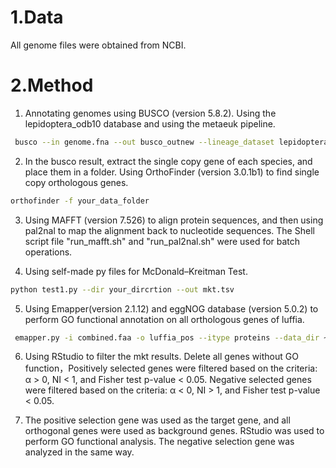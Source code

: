 # **1.Data**

 All genome files were obtained from NCBI.

# **2.Method**

 1. Annotating genomes using BUSCO (version 5.8.2). Using the lepidoptera_odb10 database and using the metaeuk pipeline.

```bash
 busco --in genome.fna --out busco_outnew --lineage_dataset lepidoptera_odb10 --mode genome --metaeuk --cpu 16
```

2. In the busco result, extract the single copy gene of each species, and place them in a folder. Using OrthoFinder (version 3.0.1b1) to find single copy orthologous genes.

```bash
orthofinder -f your_data_folder
```
3. Using MAFFT (version 7.526) to align protein sequences, and then using pal2nal to map the alignment back to nucleotide sequences. The Shell script file "run_mafft.sh" and "run_pal2nal.sh" were used for batch operations.

4. Using self-made py files for McDonald–Kreitman Test.

```bash
python test1.py --dir your_dircrtion --out mkt.tsv
```
5. Using Emapper(version 2.1.12) and eggNOG database (version 5.0.2) to perform GO functional annotation on all orthologous genes of luffia.

```bash
 emapper.py -i combined.faa -o luffia_pos --itype proteins --data_dir ~/eggnog_data --cpu 16
 ```
   
6. Using RStudio to filter the mkt results. Delete all genes without GO function，Positively selected genes were filtered based on the criteria: α > 0, NI < 1, and Fisher test p-value < 0.05. Negative selected genes were filtered based on the criteria: α < 0, NI > 1, and Fisher test p-value < 0.05.

7. The positive selection gene was used as the target gene, and all orthogonal genes were used as background genes. RStudio was used to perform GO functional analysis. The negative selection gene was analyzed in the same way.
